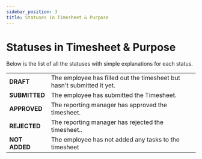 ```yaml
---
sidebar_position: 3
title: Statuses in Timesheet & Purpose
---
```


# Statuses in Timesheet & Purpose

Below is the list of all the statuses with simple explanations for each status.

<table>
    <tbody>
        <tr>
            <td><strong>DRAFT</strong></td>
            <td>The employee has filled out the timesheet but hasn't submitted it yet.</td>
        </tr>
        <tr>
            <td><strong>SUBMITTED</strong></td>
            <td>The employee has submitted the Timesheet.</td>
        </tr>
        <tr>
            <td><strong>APPROVED</strong></td>
            <td>The reporting manager has approved the timesheet.</td>
        </tr>
        <tr>
            <td><strong>REJECTED</strong></td>
            <td>The reporting manager has rejected the timesheet..</td>
        </tr>
        <tr>
            <td><strong>NOT ADDED</strong></td>
            <td>The employee has not added any tasks to the timesheet</td>
        </tr>
    </tbody>
</table>